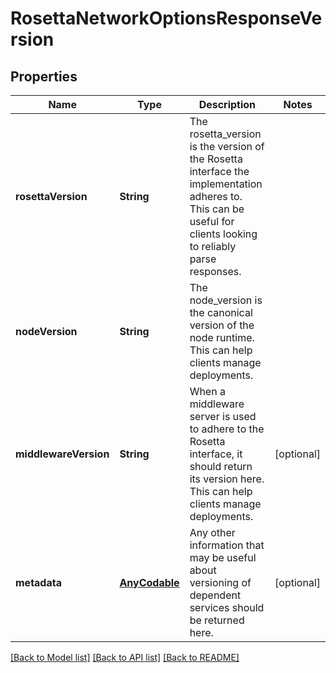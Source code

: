 # RosettaNetworkOptionsResponseVersion

## Properties
Name | Type | Description | Notes
------------ | ------------- | ------------- | -------------
**rosettaVersion** | **String** | The rosetta_version is the version of the Rosetta interface the implementation adheres to. This can be useful for clients looking to reliably parse responses. | 
**nodeVersion** | **String** | The node_version is the canonical version of the node runtime. This can help clients manage deployments. | 
**middlewareVersion** | **String** | When a middleware server is used to adhere to the Rosetta interface, it should return its version here. This can help clients manage deployments. | [optional] 
**metadata** | [**AnyCodable**](.md) | Any other information that may be useful about versioning of dependent services should be returned here. | [optional] 

[[Back to Model list]](../README.md#documentation-for-models) [[Back to API list]](../README.md#documentation-for-api-endpoints) [[Back to README]](../README.md)


